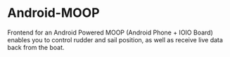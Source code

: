 Android-MOOP
============

Frontend for an Android Powered MOOP (Android Phone + IOIO Board) enables you to control rudder and sail position, as well as receive live data back from the boat.